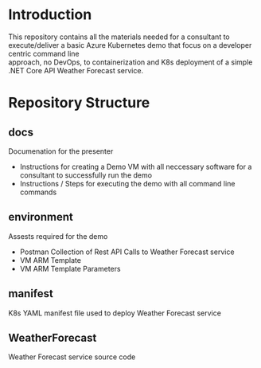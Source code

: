 # Introduction 
This repository contains all the materials needed for a consultant to execute/deliver a basic Azure Kubernetes demo that focus on a developer centric command line<br>
approach, no DevOps, to containerization and K8s deployment of a simple .NET Core API Weather Forecast service.

# Repository Structure
## **docs**
Documenation for the presenter
- Instructions for creating a Demo VM with all neccessary software for a consultant to successfully run the demo
- Instructions / Steps for executing the demo with all command line commands
## **environment**
Assests required for the demo
- Postman Collection of Rest API Calls to Weather Forecast service
- VM ARM Template
- VM ARM Template Parameters
## **manifest**
K8s YAML manifest file used to deploy Weather Forecast service
## **WeatherForecast**
Weather Forecast service source code
